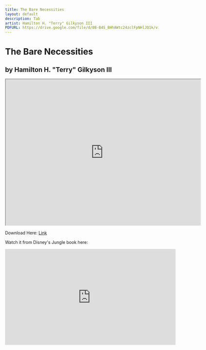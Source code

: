 ```yaml
---
title: The Bare Necessities
layout: default
description: Tab
artist: Hamilton H. "Terry" Gilkyson III
PDFURL: https://drive.google.com/file/d/0B-B4S_BHhAWtc24zclFpNHlJQ1k/view?usp=sharing
---
```


# The Bare Necessities
## by Hamilton H. "Terry" Gilkyson III

<iframe src="https://drive.google.com/file/d/0B-B4S_BHhAWtc24zclFpNHlJQ1k/preview" width="640" height="480"></iframe>

Download Here: [Link](https://drive.google.com/file/d/0B-B4S_BHhAWtc24zclFpNHlJQ1k/view?usp=sharing)

Watch it from Disney's Jungle book here:
<iframe width="560" height="315" src="https://www.youtube.com/embed/08NlhjpVFsU" frameborder="0" allow="accelerometer; autoplay; encrypted-media; gyroscope; picture-in-picture" allowfullscreen></iframe>